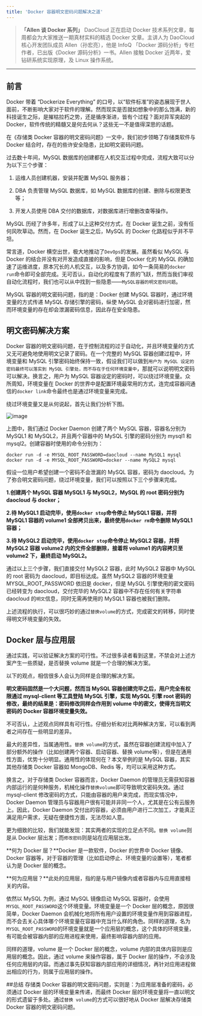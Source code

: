 ```yaml
---
title: 'Docker 容器明文密码问题解决之道'
---
```


> **「Allen 谈 Docker 系列」**
> DaoCloud 正在启动 Docker 技术系列文章，每周都会为大家推送一期真材实料的精选 Docker 文章。主讲人为 DaoCloud 核心开发团队成员 Allen（孙宏亮），他是 InfoQ 「Docker 源码分析」专栏作者，已出版《Docker 源码分析》一书。Allen 接触 Docker 近两年，爱钻研系统实现原理，及 Linux 操作系统。

---


## 前言
Docker 带着 “Dockerize Everything” 的口号，以“软件标准”的姿态展现于世人面前，不断影响大家对于软件的理解。然而现实是否就如想象中的那么饱满，新的科技诞生之际，是摧枯拉朽之势，还是循序渐进，皆有个过程？面对异军突起的 Docker，软件传统的精髓又是何去何从？这些无一不是值得深思的话题。

在《存储类 Docker 容器的明文密码问题》一文中，我们初步领略了存储类软件与 Docker 结合时，存在的些许安全隐患，比如明文密码问题。

过去数十年间，MySQL 数据库的创建都在人机交互过程中完成，流程大致可以分为以下三个步骤：

1. 运维人员创建机器，安装并配置 MySQL 服务器；

2. DBA 负责管理 MySQL 数据库，如 MySQL 数据库的创建、删除与权限更改等；

3. 开发人员使用 DBA 交付的数据库，对数据库进行增删改查等操作。

MySQL 历经了许多年，形成了以上这种交付方式，在 Docker 诞生之前，没有任何风吹草动。然而，在 Docker 诞生之后，MySQL 的 Docker 化路程似乎并不平坦。

常言道，Docker 横空出世，极大地推动了`DevOps`的发展。虽然看似 MySQL 与 Docker 的结合并没有对开发造成直接的影响，但是 Docker 化的 MySQL 的确加速了运维进度，原本冗长的人机交互，以及多方协调，如今一条简易的`docker run`命令即可全部完成。无可否认，自动化的程度有了质的飞跃，然而当我们审视自动化流程时，我们也可以从中找到一些隐患——`MySQL容器的明文密码问题`。

MySQL 容器的明文密码问题，指的是：Docker 创建 MySQL 容器时，通过环境变量的方式传递 MySQL 存储引擎的密码，纵使 MySQL 会对密码进行加密，然而环境变量的存在却会泄漏密码信息，因此存在安全隐患。

## 明文密码解决方案
Docker 容器的明文密码问题，在于控制流程的过于自动化，并且环境变量的方式又无可避免地使用明文记录了密码。在一个完整的 MySQL 容器创建过程中，环境变量和 MySQL 引擎密码始终保持一致，假设我们可以做到`用户为 MySQL 设定的密码最终可以落实到 MySQL 引擎处，而不存在于任何环境变量中`，那就可以说明明文密码可以解决。换言之，用户为 MySQL 容器设定的密码时，可以绕过环境变量。众所周知，环境变量在 Docker 的世界中是配置环境最常用的方式，连完成容器间通信的`docker link`命令最终也是通过环境变量来完成。

绕过环境变量又是从何说起，首先让我们分析下图。

![image](http://7xi8kv.com5.z0.glb.qiniucdn.com/替换明文.jpg)

上图中，我们通过 Docker Daemon 创建了两个 MySQL 容器，容器名分别为 MySQL1 和 MySQL2，并且两个容器中的 MySQL 引擎的密码分别为 mysql1 和 mysql2。创建容器时使用的命令分别为：

```
docker run -d -e MYSQL_ROOT_PASSWORD=daocloud --name MySQL1 mysql
docker run -d -e MYSQL_ROOT_PASSWORD=docker --name MySQL2 mysql
```

假设一位用户希望创建一个密码不会泄漏的 MySQL 容器，密码为 daocloud。为了弥合明文密码问题，绕过环境变量，我们可以按照以下三个步骤来完成。

**1.创建两个 MySQL 容器 MySQL1 与 MySQL2，MySQL 的 root 密码分别为 daocloud 与 docker；**

**2.待 MySQL1 启动完毕，使用`docker stop`命令停止 MySQL1 容器，并将 MySQL1 容器的 volume1 全部拷贝出来，最终使用`docker rm`命令删除 MySQL1 容器；**

**3.待 MySQL2 启动完毕，使用`docker stop`命令停止 MySQL2 容器，并将 MySQL2 容器 volume2 内的文件全部删除，接着将 volume1 的内容拷贝至 volume2 下，最终启动 MySQL2。**

通过以上三个步骤，我们直接交付 MySQL2 容器，此时 MySQL2 容器中 MySQL 的 root 密码为 daocloud，即目标达成。虽然 MySQL2 容器的环境变量 MYSQL_ROOT_PASSWORD 依旧是 docker，但是 MySQL 引擎使用的密文密码已经转变为 daocloud，交付完毕的 MySQL2 容器中不存在任何有关字符串 daocloud 的`明文`信息，同时无需再使用的 MySQL1 容器也被我们删除。

上述流程的执行，可以很巧妙的通过`替换volume`的方式，完成密文的转移，同时使得明文环境变量的失效。

## Docker 层与应用层
通过实践，可以验证解决方案的可行性。不过很多读者看到这里，不禁会对上述方案产生一些质疑，是否替换 volume 就是一个合理的解决方案。

以下的观点，相信很多人会认为同样是合理的解决方案。

**明文密码固然是一个大问题，然而当 MySQL 容器创建完毕之后，用户完全有权限通过 mysql-client 等工具登陆 MySQL 引擎，实现 MySQL 引擎 root 密码的修改，最终的结果是：密码修改同样会作用到 volume 中的密文，使得充当明文密码的 Docker 容器环境变量失效。**

不可否认，上述观点同样具有可行性。仔细分析和对比两种解决方案，可以看到两者之间存在一些明显的差异。

最大的差异性，当属通用性。`替换 volume`的方式，虽然在容器创建流程中加入了部分额外的操作（比如创建两个容器、启动容器、替换 volume等），但是在通用性方面，优势十分明显。通用性的体现何在？本文举例的是 MySQL 容器，其实其他存储类 Docker 容器如 MongoDB、Redis 等，均可以采用这种方式。

换言之，对于存储类 Docker 容器而言，Docker Daemon 的管理员无需获知容器内部运行的是何种服务，机械化操作`替换volume`即可导致明文密码失效。通过 mysql-client 修改密码的方式，只能由容器的用户来完成，而现实情况中， Docker Daemon 管理员与容器用户很有可能并非同一个人，尤其是在公有云服务上。因此，Docker Daemon 交付出的容器，必须由用户进行二次加工，才能真正满足用户需求，无疑在便捷性方面，无法尽如人意。

更为细致的比较，我们就能发现：其实两者的实现的立足点不同。`替换 volume`则是从 Docker 层出发；而`修改密码`则是站在应用层出发。

**何为 Docker 层？**Docker 是一款软件，Docker 的世界中 Docker 镜像、Docker 容器等，对于容器的管理（比如启动停止、环境变量的设置等），笔者都认为是 Docker 层的概念。

**何为应用层？**此处的应用层，指的是与用户镜像内或者容器内与应用直接相关的内容。

依然以 MySQL 为例，通过 MySQL 镜像启动 MySQL 容器时，会使用`MYSQL_ROOT_PASSWORD`这个环境变量。环境变量是一个 Docker 层的概念，原因很简单，Docker Daemon 会机械化地将所有用户设置的环境变量作用到容器进程，而不会去关心具体哪个环境变量在容器中充当什么样的角色。同样的道理，名为`MYSQL_ROOT_PASSWORD`的环境变量就是一个应用层的概念，这个具体的环境变量，有可能会被容器内部的应用进程来使用，最终影响容器内部的应用。

同样的道理，volume 是一个 Docker 层的概念，volume 内部的具体内容则是应用层的概念。因此，通过 volume 来操作容器，属于 Docker 层的操作，不会涉及任何应用层的内容。而通过事先获知容器内部应用的详细情况，再针对应用进程做出相应的行为，则属于应用层的操作。

##总结 
存储类 Docker 容器的明文密码问题，实则是：为应用层准备的密码，必须通过 Docker 层的环境变量来传递，而最终 Docker 层的环境变量将一直以明文的形式遗留于多处。通过`替换 volume`的方式可以很好地从 Docker 层解决存储类 Docker 容器的明文密码问题。

